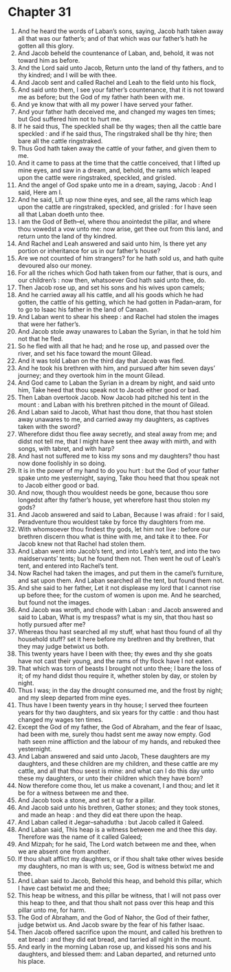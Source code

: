 # Chapter 31

1. And he heard the words of Laban’s sons, saying, Jacob hath taken away all that was our father’s; and of that which was our father’s hath he gotten all this glory.
2. And Jacob beheld the countenance of Laban, and, behold, it was not toward him as before.
3. And the Lord said unto Jacob, Return unto the land of thy fathers, and to thy kindred; and I will be with thee.
4. And Jacob sent and called Rachel and Leah to the field unto his flock,
5. And said unto them, I see your father’s countenance, that it is not toward me as before; but the God of my father hath been with me.
6. And ye know that with all my power I have served your father.
7. And your father hath deceived me, and changed my wages ten times; but God suffered him not to hurt me.
8. If he said thus, The speckled shall be thy wages; then all the cattle bare speckled : and if he said thus, The ringstraked shall be thy hire; then bare all the cattle ringstraked.
9. Thus God hath taken away the cattle of your father, and given them to me.
10. And it came to pass at the time that the cattle conceived, that I lifted up mine eyes, and saw in a dream, and, behold, the rams which leaped upon the cattle were ringstraked, speckled, and grisled.
11. And the angel of God spake unto me in a dream, saying, Jacob : And I said, Here am I.
12. And he said, Lift up now thine eyes, and see, all the rams which leap upon the cattle are ringstraked, speckled, and grisled : for I have seen all that Laban doeth unto thee.
13. I am the God of Beth–el, where thou anointedst the pillar, and where thou vowedst a vow unto me: now arise, get thee out from this land, and return unto the land of thy kindred.
14. And Rachel and Leah answered and said unto him, Is there yet any portion or inheritance for us in our father’s house?
15. Are we not counted of him strangers? for he hath sold us, and hath quite devoured also our money.
16. For all the riches which God hath taken from our father, that is ours, and our children’s : now then, whatsoever God hath said unto thee, do.
17. Then Jacob rose up, and set his sons and his wives upon camels;
18. And he carried away all his cattle, and all his goods which he had gotten, the cattle of his getting, which he had gotten in Padan–aram, for to go to Isaac his father in the land of Canaan.
19. And Laban went to shear his sheep : and Rachel had stolen the images that were her father’s.
20. And Jacob stole away unawares to Laban the Syrian, in that he told him not that he fled.
21. So he fled with all that he had; and he rose up, and passed over the river, and set his face toward the mount Gilead.
22. And it was told Laban on the third day that Jacob was fled.
23. And he took his brethren with him, and pursued after him seven days’ journey; and they overtook him in the mount Gilead.
24. And God came to Laban the Syrian in a dream by night, and said unto him, Take heed that thou speak not to Jacob either good or bad.
25. Then Laban overtook Jacob. Now Jacob had pitched his tent in the mount : and Laban with his brethren pitched in the mount of Gilead.
26. And Laban said to Jacob, What hast thou done, that thou hast stolen away unawares to me, and carried away my daughters, as captives taken with the sword?
27. Wherefore didst thou flee away secretly, and steal away from me; and didst not tell me, that I might have sent thee away with mirth, and with songs, with tabret, and with harp?
28. And hast not suffered me to kiss my sons and my daughters? thou hast now done foolishly in so doing.
29. It is in the power of my hand to do you hurt : but the God of your father spake unto me yesternight, saying, Take thou heed that thou speak not to Jacob either good or bad.
30. And now, though thou wouldest needs be gone, because thou sore longedst after thy father’s house, yet wherefore hast thou stolen my gods?
31. And Jacob answered and said to Laban, Because I was afraid : for I said, Peradventure thou wouldest take by force thy daughters from me.
32. With whomsoever thou findest thy gods, let him not live : before our brethren discern thou what is thine with me, and take it to thee. For Jacob knew not that Rachel had stolen them.
33. And Laban went into Jacob’s tent, and into Leah’s tent, and into the two maidservants’ tents; but he found them not. Then went he out of Leah’s tent, and entered into Rachel’s tent.
34. Now Rachel had taken the images, and put them in the camel’s furniture, and sat upon them. And Laban searched all the tent, but found them not.
35. And she said to her father, Let it not displease my lord that I cannot rise up before thee; for the custom of women is upon me. And he searched, but found not the images.
36. And Jacob was wroth, and chode with Laban : and Jacob answered and said to Laban, What is my trespass? what is my sin, that thou hast so hotly pursued after me?
37. Whereas thou hast searched all my stuff, what hast thou found of all thy household stuff? set it here before my brethren and thy brethren, that they may judge betwixt us both.
38. This twenty years have I been with thee; thy ewes and thy she goats have not cast their young, and the rams of thy flock have I not eaten.
39. That which was torn of beasts I brought not unto thee; I bare the loss of it; of my hand didst thou require it, whether stolen by day, or stolen by night.
40. Thus I was; in the day the drought consumed me, and the frost by night; and my sleep departed from mine eyes.
41. Thus have I been twenty years in thy house; I served thee fourteen years for thy two daughters, and six years for thy cattle : and thou hast changed my wages ten times.
42. Except the God of my father, the God of Abraham, and the fear of Isaac, had been with me, surely thou hadst sent me away now empty. God hath seen mine affliction and the labour of my hands, and rebuked thee yesternight.
43. And Laban answered and said unto Jacob, These daughters are my daughters, and these children are my children, and these cattle are my cattle, and all that thou seest is mine: and what can I do this day unto these my daughters, or unto their children which they have born?
44. Now therefore come thou, let us make a covenant, I and thou; and let it be for a witness between me and thee.
45. And Jacob took a stone, and set it up for a pillar.
46. And Jacob said unto his brethren, Gather stones; and they took stones, and made an heap : and they did eat there upon the heap.
47. And Laban called it Jegar–sahadutha : but Jacob called it Galeed.
48. And Laban said, This heap is a witness between me and thee this day. Therefore was the name of it called Galeed;
49. And Mizpah; for he said, The Lord watch between me and thee, when we are absent one from another.
50. If thou shalt afflict my daughters, or if thou shalt take other wives beside my daughters, no man is with us; see, God is witness betwixt me and thee.
51. And Laban said to Jacob, Behold this heap, and behold this pillar, which I have cast betwixt me and thee;
52. This heap be witness, and this pillar be witness, that I will not pass over this heap to thee, and that thou shalt not pass over this heap and this pillar unto me, for harm.
53. The God of Abraham, and the God of Nahor, the God of their father, judge betwixt us. And Jacob sware by the fear of his father Isaac.
54. Then Jacob offered sacrifice upon the mount, and called his brethren to eat bread : and they did eat bread, and tarried all night in the mount.
55. And early in the morning Laban rose up, and kissed his sons and his daughters, and blessed them: and Laban departed, and returned unto his place.

